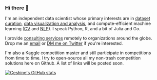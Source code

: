 ### Hi there 👋

I'm an independent data scientist whose primary interests are in [dataset curation](https://blog.ceshine.net/post/text-annotation-1/), [data visualization and analysis](https://medium.com/the-artificial-impostor/an-analysis-of-the-impact-of-chinese-tourism-ban-to-taiwan-c9b6582ef183), and compute-efficient machine learning ([CV](https://github.com/ceshine/yt8m-2019) and [NLP](https://github.com/ceshine/oggdo)). I speak Python, R, and a bit of Julia and Go.

I provide [consulting services](https://www.veritable.pw) remotely to organizations around the globe. Drop me an [email](mailto://ceshine@veritable.pw) or [DM me on Twitter](https://twitter.com/ceshine_en) if you're interested.

I'm also a Kaggle competition master and still participate in competitions from time to time. I try to open-source all my non-trash competition solutions here on Github. A list of links will be posted soon.

[![Ceshine's GitHub stats](https://github-readme-stats.vercel.app/api?username=ceshine)](https://github.com/ceshine)

<!--
**ceshine/ceshine** is a ✨ _special_ ✨ repository because its `README.md` (this file) appears on your GitHub profile.

Here are some ideas to get you started:

- 🔭 I’m currently working on ...
- 🌱 I’m currently learning ...
- 👯 I’m looking to collaborate on ...
- 🤔 I’m looking for help with ...
- 💬 Ask me about ...
- 📫 How to reach me: ...
- 😄 Pronouns: ...
- ⚡ Fun fact: ...
-->
